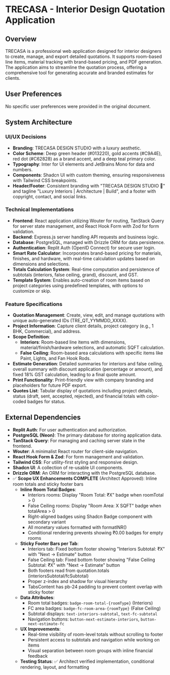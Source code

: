 # TRECASA - Interior Design Quotation Application

## Overview
TRECASA is a professional web application designed for interior designers to create, manage, and export detailed quotations. It supports room-based line items, material tracking with brand-based pricing, and PDF generation. The application aims to streamline the quotation process, offering a comprehensive tool for generating accurate and branded estimates for clients.

## User Preferences
No specific user preferences were provided in the original document.

## System Architecture

### UI/UX Decisions
- **Branding**: TRECASA DESIGN STUDIO with a luxury aesthetic.
- **Color Scheme**: Deep green header (#013220), gold accents (#C9A4E), red dot (#C62828) as a brand accent, and a deep teal primary color.
- **Typography**: Inter for UI elements and JetBrains Mono for data and numbers.
- **Components**: Shadcn UI with custom theming, ensuring responsiveness with Tailwind CSS breakpoints.
- **Header/Footer**: Consistent branding with "TRECASA DESIGN STUDIO 🔴" and tagline "Luxury Interiors | Architecture | Build", and a footer with copyright, contact, and social links.

### Technical Implementations
- **Frontend**: React application utilizing Wouter for routing, TanStack Query for server state management, and React Hook Form with Zod for form validation.
- **Backend**: Express.js server handling API requests and business logic.
- **Database**: PostgreSQL, managed with Drizzle ORM for data persistence.
- **Authentication**: Replit Auth (OpenID Connect) for secure user login.
- **Smart Rate Calculator**: Incorporates brand-based pricing for materials, finishes, and hardware, with real-time calculation updates based on dimensions and selections.
- **Totals Calculation System**: Real-time computation and persistence of subtotals (interiors, false ceiling, grand), discount, and GST.
- **Template System**: Enables auto-creation of room items based on project categories using predefined templates, with options to customize or skip.

### Feature Specifications
- **Quotation Management**: Create, view, edit, and manage quotations with unique auto-generated IDs (TRE_QT_YYMMDD_XXXX).
- **Project Information**: Capture client details, project category (e.g., 1 BHK, Commercial), and address.
- **Scope Definition**:
    - **Interiors**: Room-based line items with dimensions, material/finish/hardware selections, and automatic SQFT calculation.
    - **False Ceiling**: Room-based area calculations with specific items like Paint, Lights, and Fan Hook Rods.
- **Estimate Generation**: Detailed summaries for interiors and false ceiling, overall summary with discount application (percentage or amount), and fixed 18% GST calculation, leading to a final quote amount.
- **Print Functionality**: Print-friendly view with company branding and placeholders for future PDF export.
- **Quotes List**: Tabular display of quotations including project details, status (draft, sent, accepted, rejected), and financial totals with color-coded badges for status.

## External Dependencies
- **Replit Auth**: For user authentication and authorization.
- **PostgreSQL (Neon)**: The primary database for storing application data.
- **TanStack Query**: For managing and caching server state in the frontend.
- **Wouter**: A minimalist React router for client-side navigation.
- **React Hook Form & Zod**: For form management and validation.
- **Tailwind CSS**: For utility-first styling and responsive design.
- **Shadcn UI**: A collection of re-usable UI components.
- **Drizzle ORM**: An ORM for interacting with the PostgreSQL database.
- ✅ **Scope UX Enhancements COMPLETE** (Architect Approved): Inline room totals and sticky footer bars
  - **Inline Room Total Badges**:
    - Interiors rooms: Display "Room Total: ₹X" badge when roomTotal > 0
    - False Ceiling rooms: Display "Room Area: X SQFT" badge when totalArea > 0
    - Right-aligned badges using Shadcn Badge component with secondary variant
    - All monetary values formatted with formatINR()
    - Conditional rendering prevents showing ₹0.00 badges for empty rooms
  - **Sticky Footer Bars per Tab**:
    - Interiors tab: Fixed bottom footer showing "Interiors Subtotal: ₹X" with "Next → Estimate" button
    - False Ceiling tab: Fixed bottom footer showing "False Ceiling Subtotal: ₹X" with "Next → Estimate" button
    - Both footers read from quotation.totals (interiorsSubtotal/fcSubtotal)
    - Proper z-index and shadow for visual hierarchy
    - TabsContent has pb-24 padding to prevent content overlap with sticky footer
  - **Data Attributes**:
    - Room total badges: `badge-room-total-{roomType}` (Interiors)
    - FC area badges: `badge-fc-room-area-{roomType}` (False Ceiling)
    - Subtotal displays: `text-interiors-subtotal`, `text-fc-subtotal`
    - Navigation buttons: `button-next-estimate-interiors`, `button-next-estimate-fc`
  - **UX Improvements**:
    - Real-time visibility of room-level totals without scrolling to footer
    - Persistent access to subtotals and navigation while working on items
    - Visual separation between room groups with inline financial feedback
  - **Testing Status**: ✅ Architect verified implementation, conditional rendering, layout, and formatting
